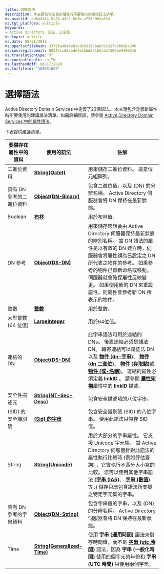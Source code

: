 ```yaml
---
title: 選擇語法
description: 本主題包含定義新屬性時所要使用的建議語法清單。
ms.assetid: ed8a4164-5c82-43c2-8efb-a735c963a884
ms.tgt_platform: multiple
keywords:
- Active Directory，語法，已定義
ms.topic: article
ms.date: 05/31/2018
ms.openlocfilehash: 3379fa46d4e81cdeb31976abc0e32768b028a846
ms.sourcegitcommit: 803f3ccd65bdefe36bd851b9c6e7280be9489016
ms.translationtype: MT
ms.contentlocale: zh-TW
ms.lasthandoff: 08/17/2020
ms.locfileid: "103681689"
---
```

# <a name="choosing-a-syntax"></a>選擇語法

Active Directory Domain Services 中定義了23個語法。 本主題包含定義新屬性時所要使用的建議語法清單。如需詳細資訊，請參閱 [Active Directory Domain Services 中的屬性語法](syntaxes-for-attributes-in-active-directory-domain-services.md)。

下表提供建議清單。



| 要儲存在屬性中的資料      | 使用的語法                                                      | 註解                                                                                                                                                                                                                                                                                                                                                                                                                                                                                                         |
|---------------------------------|--------------------------------------------------------------------|-----------------------------------------------------------------------------------------------------------------------------------------------------------------------------------------------------------------------------------------------------------------------------------------------------------------------------------------------------------------------------------------------------------------------------------------------------------------------------------------------------------------|
| 二進位資料                     | [**String(Octet)**](/windows/desktop/ADSchema/s-string-octet)                       | 用來儲存二進位資料。 這是位元組陣列。                                                                                                                                                                                                                                                                                                                                                                                                                                                            |
| 具有 DN 參考的二進位資料 | [**Object(DN-Binary)**](/windows/desktop/ADSchema/s-object-dn-binary)               | 包含二進位值，以及 (DN) 的分辨名稱。 Active Directory 伺服器會將 DN 保持在最新狀態。                                                                                                                                                                                                                                                                                                                                                                                                     |
| Boolean                         | [**布林**](/windows/desktop/ADSchema/s-boolean)                                  | 用於布林值。                                                                                                                                                                                                                                                                                                                                                                                                                                                                                         |
| DN 參考                    | [**Object(DS-DN)**](/windows/desktop/ADSchema/s-object-ds-dn)                       | 用來儲存您想要由 Active Directory 伺服器保持最新狀態的辨別名稱。 當 DN 語法的屬性是以有效的 DN 建立時，伺服器會將屬性視為已設定之 DN 所代表之物件的參考。 如果參考的物件已重新命名或移動，伺服器就會確保屬性反映變更。 如果使用新的 DN 來重設屬性，則屬性會參考新 DN 所表示的物件。                                |
| 整數                         | [**整數**](/windows/desktop/ADSchema/s-integer)                                  | 用於整數。                                                                                                                                                                                                                                                                                                                                                                                                                                                                                               |
| 大型整數 (64 位值)    | [**LargeInteger**](/windows/desktop/ADSchema/s-largeinteger)                        | 用於64位值。                                                                                                                                                                                                                                                                                                                                                                                                                                                                                          |
| 連結的 DN                       | [**Object(DS-DN)**](/windows/desktop/ADSchema/s-object-ds-dn)                       | 此字串語法可用於連結的 DNs。 後置連結必須是語法 DN。 轉寄連結可以是語法 DN 以及 [**物件 (dn-字串)**](/windows/desktop/ADSchema/s-object-dn-string)、 [**物件 (dn 二進位)**](/windows/desktop/ADSchema/s-object-dn-binary)、 [**物件 (存取點)**](/windows/desktop/ADSchema/s-object-access-point)或 [**物件 (或-名稱)**](/windows/desktop/ADSchema/s-object-or-name)。 連結的屬性必須定義 **linkID** 。 請參閱 [**屬性架構**](/windows/desktop/ADSchema/c-attributeschema)屬性中的 **linkID** 描述。 |
| 安全性描述元             | [**String(NT-Sec-Desc)**](/windows/desktop/ADSchema/s-string-nt-sec-desc)           | 包含安全描述項的八位字串。                                                                                                                                                                                                                                                                                                                                                                                                                                                                  |
|  (SID) 的安全識別碼       | [**(Sid) 的字串**](/windows/desktop/ADSchema/s-string-sid)                           | 包含安全識別碼 (SID) 的八位字串。 使用此語法只儲存 SID 值。                                                                                                                                                                                                                                                                                                                                                                                                                  |
| String                          | [**String(Unicode)**](/windows/desktop/ADSchema/s-string-unicode)                   | 用於大部分的字串屬性。 它支援 Unicode 字元集。 當 Active Directory 伺服器針對此語法的屬性執行比較時 (例如評估查詢) ，它會執行不區分大小寫的比較。 您可以使用其他字串語法 ([**字串 (IA5)**](/windows/desktop/ADSchema/s-string-ia5)、 [**字串 (數值)**](/windows/desktop/ADSchema/s-string-numeric)等，) 儲存只應包含語法所支援之特定字元集的字串。<br/>                          |
| 具有 DN 參考的字串資料 | [**Object(DN-String)**](/windows/desktop/ADSchema/s-object-dn-string)               | 包含字串值的字串，以及 (DN) 的分辨名稱。 Active Directory 伺服器會將 DN 保持在最新狀態。                                                                                                                                                                                                                                                                                                                                                                                            |
| Time                            | [**String(Generalized-Time)**](/windows/desktop/ADSchema/s-string-generalized-time) | 使用 [**字串 (通用時間)**](/windows/desktop/ADSchema/s-string-generalized-time) 語法來儲存時間值，而不是 [**字串 (utc 時間)**](/windows/desktop/ADSchema/s-string-utc-time) 語法，因為 **字串 (一般化時間)** 使用四個字元的年份和 **字串 (UTC 時間)** 只使用兩個字元。                                                                                                                                                                                                                 |



 

 

